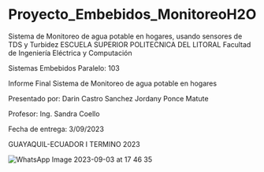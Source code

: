 # Proyecto_Embebidos_MonitoreoH2O
Sistema de Monitoreo de agua potable en hogares, usando sensores de TDS y Turbidez
ESCUELA SUPERIOR POLITECNICA DEL LITORAL
Facultad de Ingeniería Eléctrica y Computación
 
Sistemas Embebidos
Paralelo: 103

Informe Final
Sistema de Monitoreo de agua potable en hogares

Presentado por:
Darin Castro Sanchez
Jordany Ponce Matute

Profesor:
Ing. Sandra Coello

Fecha de entrega:
3/09/2023

GUAYAQUIL-ECUADOR
I TERMINO 2023

![WhatsApp Image 2023-09-03 at 17 46 35](https://github.com/JordanyPonce/Proyecto_Embebidos_MonitoreoH2O/assets/123854184/ec398f82-2bc5-4f6b-991a-e913e31ee543)

